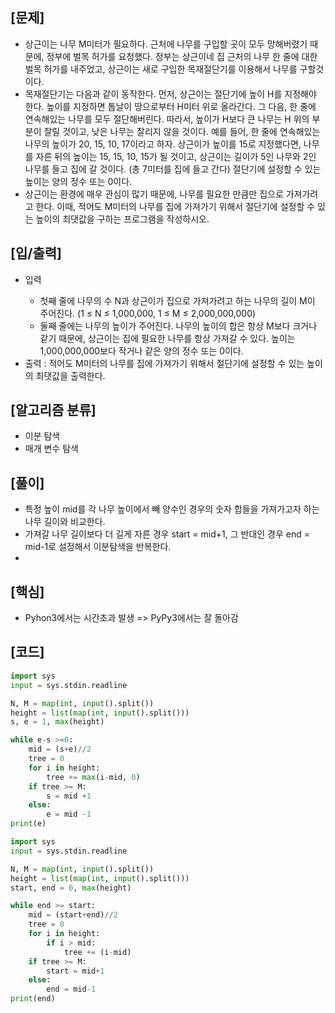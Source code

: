 <h2>[문제]</h2>

<ul>
    <li>상근이는 나무 M미터가 필요하다. 근처에 나무를 구입할 곳이 모두 망해버렸기 때문에, 정부에 벌목 허가를 요청했다. 정부는 상근이네 집 근처의 나무 한 줄에 대한 벌목 허가를 내주었고, 상근이는 새로 구입한 목재절단기를 이용해서 나무를 구할것이다.</li>
    <li>목재절단기는 다음과 같이 동작한다. 먼저, 상근이는 절단기에 높이 H를 지정해야 한다. 높이를 지정하면 톱날이 땅으로부터 H미터 위로 올라간다. 그 다음, 한 줄에 연속해있는 나무를 모두 절단해버린다. 따라서, 높이가 H보다 큰 나무는 H 위의 부분이 잘릴 것이고, 낮은 나무는 잘리지 않을 것이다. 예를 들어, 한 줄에 연속해있는 나무의 높이가 20, 15, 10, 17이라고 하자. 상근이가 높이를 15로 지정했다면, 나무를 자른 뒤의 높이는 15, 15, 10, 15가 될 것이고, 상근이는 길이가 5인 나무와 2인 나무를 들고 집에 갈 것이다. (총 7미터를 집에 들고 간다) 절단기에 설정할 수 있는 높이는 양의 정수 또는 0이다.</li>
    <li>상근이는 환경에 매우 관심이 많기 때문에, 나무를 필요한 만큼만 집으로 가져가려고 한다. 이때, 적어도 M미터의 나무를 집에 가져가기 위해서 절단기에 설정할 수 있는 높이의 최댓값을 구하는 프로그램을 작성하시오.</li>
</ul>

<h2>[입/출력]</h2>
<ul>
    <li>입력</li>
    <ul>
        <li>첫째 줄에 나무의 수 N과 상근이가 집으로 가져가려고 하는 나무의 길이 M이 주어진다. (1 ≤ N ≤ 1,000,000, 1 ≤ M ≤ 2,000,000,000)</li>
        <li>둘째 줄에는 나무의 높이가 주어진다. 나무의 높이의 합은 항상 M보다 크거나 같기 때문에, 상근이는 집에 필요한 나무를 항상 가져갈 수 있다. 높이는 1,000,000,000보다 작거나 같은 양의 정수 또는 0이다.</li>
    </ul>
    <li>출력 : 적어도 M미터의 나무를 집에 가져가기 위해서 절단기에 설정할 수 있는 높이의 최댓값을 출력한다.</li>
</ul>

<h2>[알고리즘 분류]</h2>
<ul>
    <li>이분 탐색</li>
    <li>매개 변수 탐색</li>
</ul>

<h2>[풀이]</h2>
<ul>
    <li>특정 높이 mid를 각 나무 높이에서 빼 양수인 경우의 숫자 합들을 가져가고자 하는 나무 길이와 비교한다.</li>
    <li>가져갈 나무 길이보다 더 길게 자른 경우 start = mid+1, 그 반대인 경우 end = mid-1로 설정해서 이분탐색을 반복한다.</li>
    <li></li>
</ul>

<h2>[핵심]</h2>
<ul>
    <li>Pyhon3에서는 시간초과 발생 => PyPy3에서는 잘 돌아감</li>
</ul>

<h2>[코드]</h2>

```python
import sys
input = sys.stdin.readline

N, M = map(int, input().split())
height = list(map(int, input().split()))
s, e = 1, max(height)

while e-s >=0:
    mid = (s+e)//2
    tree = 0
    for i in height:
        tree += max(i-mid, 0)
    if tree >= M:
        s = mid +1
    else:
        e = mid -1
print(e)
```

```python
import sys
input = sys.stdin.readline

N, M = map(int, input().split())
height = list(map(int, input().split()))
start, end = 0, max(height)

while end >= start:
    mid = (start+end)//2
    tree = 0
    for i in height:
        if i > mid:
            tree += (i-mid)
    if tree >= M:
        start = mid+1
    else:
        end = mid-1
print(end)
```

